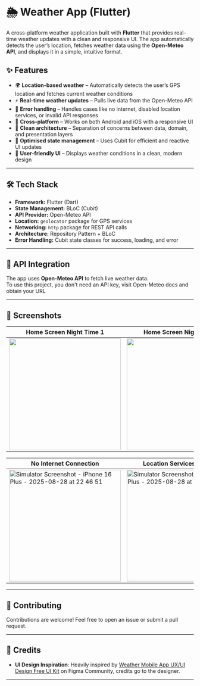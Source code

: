 # 🌦️ Weather App (Flutter)

A cross-platform weather application built with **Flutter** that provides real-time weather updates with a clean and responsive UI. The app automatically detects the user’s location, fetches weather data using the **Open-Meteo API**, and displays it in a simple, intuitive format.  


## ✨ Features

- 🌍 **Location-based weather** – Automatically detects the user’s GPS location and fetches current weather conditions  
- ⚡ **Real-time weather updates** – Pulls live data from the Open-Meteo API  
- 🚦 **Error handling** – Handles cases like no internet, disabled location services, or invalid API responses    
- 📱 **Cross-platform** – Works on both Android and iOS with a responsive UI  
- 🧩 **Clean architecture** – Separation of concerns between data, domain, and presentation layers  
- 🎯 **Optimised state management** – Uses Cubit for efficient and reactive UI updates  
- 🎨 **User-friendly UI** – Displays weather conditions in a clean, modern design  


---

## 🛠️ Tech Stack

- **Framework:** Flutter (Dart)  
- **State Management:** BLoC (Cubit)  
- **API Provider:** Open-Meteo API  
- **Location:** `geolocator` package for GPS services  
- **Networking:** `http` package for REST API calls  
- **Architecture:** Repository Pattern + BLoC  
- **Error Handling:** Cubit state classes for success, loading, and error  



---


## 🔌 API Integration

The app uses **Open-Meteo API** to fetch live weather data.  
To use this project, you don't need an API key, visit Open-Meteo docs and obtain your URL

---

## 📸 Screenshots

| Home Screen Night Time 1 | Home Screen Night Time 2 | Home Screen Day Time 1 |
|--------------|--------------|--------------|
| <img src="https://github.com/user-attachments/assets/dfe64989-6c63-4b9f-95b0-6f2b9a24e3d4" width="300"/> | <img src="https://github.com/user-attachments/assets/f02138a9-1f81-403b-85d4-a1fcb7625ca9" width="300"/> |  <img width="300"  alt="Simulator Screenshot - iPhone 16 Plus - 2025-08-29 at 17 47 45" src="https://github.com/user-attachments/assets/0c19481d-3dde-44c6-ab2c-33051e737398" />



| No Internet Connection | Location Services Disabled |
|--------------|--------------|
| <img width="300"  alt="Simulator Screenshot - iPhone 16 Plus - 2025-08-28 at 22 46 51" src="https://github.com/user-attachments/assets/1cac31b5-e3cc-40f9-a3fe-162065119b37" /> | <img width="300"  alt="Simulator Screenshot - iPhone 16 Plus - 2025-08-28 at 22 46 32" src="https://github.com/user-attachments/assets/4c70c782-2888-4a72-956d-9e4748d981ed" /> |









---


  ## 🤝 Contributing

Contributions are welcome! Feel free to open an issue or submit a pull request.

---

## 📌 Credits

- **UI Design Inspiration**: Heavily inspired by [Weather Mobile App UX/UI Design Free UI Kit](https://www.figma.com/community/file/1237057234092490681/weather-mobile-app-ux-ui-design-free-ui-kit) on Figma Community, credits go to the designer.

---


